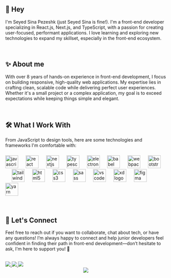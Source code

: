 ## 👋 Hey
<!--
**seyyed-sina/seyyed-sina** is a ✨ _special_ ✨ repository because its `README.md` (this file) appears on your GitHub profile.

Here are some ideas to get you started:

- 🔭 I’m currently working on ...
- 🌱 I’m currently learning ...
- 👯 I’m looking to collaborate on ...
- 🤔 I’m looking for help with ...
- 💬 Ask me about ...
- 📫 How to reach me: ...
- 😄 Pronouns: ...
- ⚡ Fun fact: ...
-->



<p align="left">I'm Seyed Sina Pezeshk (just Seyed Sina is fine!). I'm a front-end developer specializing in React.js, Next.js, and TypeScript, with a passion for creating user-focused, performant applications. I love learning and exploring new technologies to expand my skillset, especially in the front-end ecosystem.</p>


<br/>

###

<h2 align="left">✨ About me</h2>


<p align="left">With over 8 years of hands-on experience in front-end development, I focus on building responsive, high-quality web applications. My expertise lies in crafting clean, scalable code while delivering perfect user experiences. Whether it's a small project or a complex application, my goal is to exceed expectations while keeping things simple and elegant.</p>

<br/>

###
<h2 align="left">🛠️ What I Work With</h2>


<p align="left">From JavaScript to design tools, here are some technologies and frameworks I'm comfortable with:</p>

###

<div align="left">
  <img src="https://cdn.jsdelivr.net/gh/devicons/devicon/icons/javascript/javascript-original.svg" height="40" alt="javascript logo"  />
  <img width="16" />
  <img src="https://cdn.jsdelivr.net/gh/devicons/devicon/icons/react/react-original.svg" height="40" alt="react logo"  />
  <img width="16" />
  <img src="https://cdn.jsdelivr.net/gh/devicons/devicon/icons/nextjs/nextjs-original.svg" height="40" alt="nextjs logo"  />
  <img width="16" />
  <img src="https://cdn.jsdelivr.net/gh/devicons/devicon/icons/typescript/typescript-original.svg" height="40" alt="typescript logo"  />
  <img width="16" />
  <img src="https://cdn.jsdelivr.net/gh/devicons/devicon/icons/electron/electron-original.svg" height="40" alt="electron logo"  />
  <img width="16" />
  <img src="https://cdn.jsdelivr.net/gh/devicons/devicon/icons/babel/babel-original.svg" height="40" alt="babel logo"  />
  <img width="16" />
  <img src="https://cdn.jsdelivr.net/gh/devicons/devicon/icons/webpack/webpack-original.svg" height="40" alt="webpack logo"  />
  <img width="16" />
  <img src="https://cdn.jsdelivr.net/gh/devicons/devicon/icons/bootstrap/bootstrap-original.svg" height="40" alt="bootstrap logo"  />
  <img width="16" />
  <img src="https://cdn.jsdelivr.net/gh/devicons/devicon/icons/tailwindcss/tailwindcss-original.svg" height="40" alt="tailwindcss logo"  />
  <img width="16" />
  <img src="https://cdn.jsdelivr.net/gh/devicons/devicon/icons/html5/html5-original.svg" height="40" alt="html5 logo"  />
  <img width="16" />
  <img src="https://cdn.jsdelivr.net/gh/devicons/devicon/icons/css3/css3-original.svg" height="40" alt="css3 logo"  />
  <img width="16" />
  <img src="https://cdn.jsdelivr.net/gh/devicons/devicon/icons/sass/sass-original.svg" height="40" alt="sass logo"  />
  <img width="16" />
  <img src="https://cdn.jsdelivr.net/gh/devicons/devicon/icons/vscode/vscode-original.svg" height="40" alt="vscode logo"  />
  <img width="16" />
  <img src="https://cdn.jsdelivr.net/gh/devicons/devicon/icons/xd/xd-plain.svg" height="40" alt="xd logo"  />
  <img width="16" />
  <img src="https://cdn.jsdelivr.net/gh/devicons/devicon/icons/figma/figma-original.svg" height="40" alt="figma logo"  />
  <img width="16" />
  <img src="https://cdn.jsdelivr.net/gh/devicons/devicon/icons/yarn/yarn-original.svg" height="40" alt="yarn logo"  />
</div>
<br/>
<br/>

###

<h2 align="left">💬 Let's Connect</h2> 
<p align="left">Feel free to reach out if you want to collaborate, chat about tech, or have any questions! I’m always happy to connect and help junior developers feel confident in finding their path in front-end development—don’t hesitate to ask, I'm here to support you! 🌱</p>
<br/>
<div align="left"> 
  <a href="mailto:seyed.sina.pezeshk@gmail.com" target="_blank">   <img src="https://img.shields.io/badge/Email-D14836?style=for-the-badge&logo=gmail&logoColor=white" /> </a> 
  <a href="https://www.linkedin.com/in/seyed-sina/" target="_blank"> <img src="https://img.shields.io/badge/LinkedIn-0077B5?style=for-the-badge&logo=linkedin&logoColor=white" /> </a>
  <a href="https://t.me/Seyyed_Sina" target="_blank"> <img src="https://img.shields.io/badge/Telegram-2CA5E0?style=for-the-badge&logo=telegram&logoColor=white" /> </a>
</div>

<div align="center"> <img src="https://profile-counter.glitch.me/spostad7/count.svg?" /> </div>
<br/>

###
